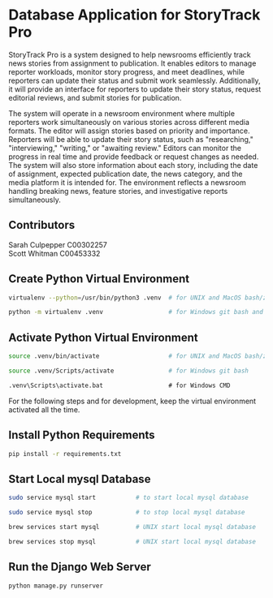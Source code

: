 # Database Application for StoryTrack Pro
StoryTrack Pro is a system designed to help newsrooms efficiently track news stories from assignment to publication. It enables editors to manage reporter workloads, monitor story progress, and meet deadlines, while reporters can update their status and submit work seamlessly. Additionally, it will provide an interface for reporters to update their story status, request editorial reviews, and submit stories for publication.

The system will operate in a newsroom environment where multiple reporters work simultaneously on various stories across different media formats. The editor will assign stories based on priority and importance. Reporters will be able to update their story status, such as "researching," "interviewing," "writing," or "awaiting review." Editors can monitor the progress in real time and provide feedback or request changes as needed. The system will also store information about each story, including the date of assignment, expected publication date, the news category, and the media platform it is intended for. The environment reflects a newsroom handling breaking news, feature stories, and investigative reports simultaneously.

## Contributors
Sarah Culpepper C00302257 \
Scott Whitman C00453332

## Create Python Virtual Environment

```bash
virtualenv --python=/usr/bin/python3 .venv  # for UNIX and MacOS bash/zsh
```

```bash
python -m virtualenv .venv                  # for Windows git bash and Windows CMD
```

## Activate Python Virtual Environment

```bash
source .venv/bin/activate                   # for UNIX and MacOS bash/zsh
```

```bash
source .venv/Scripts/activate               # for Windows git bash
```

```cmd
.venv\Scripts\activate.bat                  # for Windows CMD
```

For the following steps and for development, keep the virtual environment activated all the time.

## Install Python Requirements

```bash
pip install -r requirements.txt
```

## Start Local mysql Database

```bash
sudo service mysql start           # to start local mysql database
```

```bash
sudo service mysql stop            # to stop local mysql database
```

```bash
brew services start mysql          # UNIX start local mysql database
```

```bash
brew services stop mysql           # UNIX start local mysql database
```
## Run the Django Web Server

```bash
python manage.py runserver
```